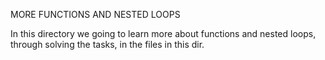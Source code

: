 MORE FUNCTIONS AND NESTED LOOPS

In this directory we going to learn more about functions and nested
loops, through solving the tasks, in the files in this dir.
